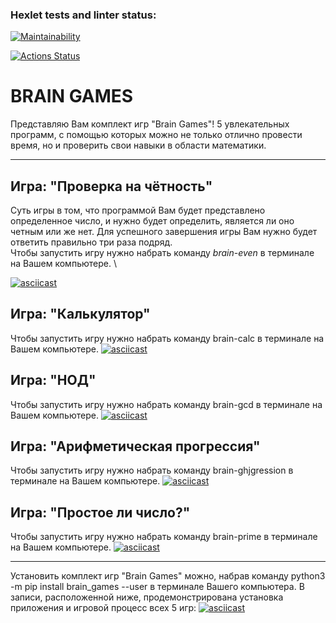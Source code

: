 ### Hexlet tests and linter status:

[![Maintainability](https://api.codeclimate.com/v1/badges/91008122f184390e5e46/maintainability)](https://codeclimate.com/github/ACupOfWhiskey/python-project-lvl1/maintainability)

[![Actions Status](https://github.com/ACupOfWhiskey/python-project-lvl1/workflows/hexlet-check/badge.svg)](https://github.com/ACupOfWhiskey/python-project-lvl1/actions)

# BRAIN GAMES
Представляю Вам комплект игр "Brain Games"! 5 увлекательных программ, с помощью которых можно не только отлично провести время, но и проверить свои навыки в области математики.

____

## Игра: "Проверка на чётность"
Суть игры в том, что программой Вам будет представлено определенное число, и нужно будет определить, является ли оно четным или же нет. Для успешного завершения игры Вам нужно будет ответить правильно три раза подряд. <br>Чтобы запустить игру нужно набрать команду *brain-even* в терминале на Вашем компьютере. \ <br>

[![asciicast](https://asciinema.org/a/Sun7f12QWEYvAvKWw39hWM6HL.svg)](https://asciinema.org/a/Sun7f12QWEYvAvKWw39hWM6HL)


## Игра: "Калькулятор"
Чтобы запустить игру нужно набрать команду brain-calc в терминале на Вашем компьютере.
[![asciicast](https://asciinema.org/a/q7McZ3XoNsAeq42AdLumJ87bf.svg)](https://asciinema.org/a/q7McZ3XoNsAeq42AdLumJ87bf)


## Игра: "НОД"
Чтобы запустить игру нужно набрать команду brain-gcd в терминале на Вашем компьютере.
[![asciicast](https://asciinema.org/a/MGNDWILMlnkt3le6atpluyAhA.svg)](https://asciinema.org/a/MGNDWILMlnkt3le6atpluyAhA)


## Игра: "Арифметическая прогрессия"
Чтобы запустить игру нужно набрать команду brain-ghjgression в терминале на Вашем компьютере.
[![asciicast](https://asciinema.org/a/xTYZXlmSxm3K2wt9yucmdJREC.svg)](https://asciinema.org/a/xTYZXlmSxm3K2wt9yucmdJREC)


## Игра: "Простое ли число?"
Чтобы запустить игру нужно набрать команду brain-prime в терминале на Вашем компьютере.
[![asciicast](https://asciinema.org/a/x0DQsUR4xFgzhOGYBypuwBkS4.svg)](https://asciinema.org/a/x0DQsUR4xFgzhOGYBypuwBkS4)

____

Установить комплект игр "Brain Games" можно, набрав команду python3 -m pip install brain_games --user в терминале Вашего компьютера. В записи, расположенной ниже, продемонстрирована установка приложения и игровой процесс всех 5 игр:
[![asciicast](https://asciinema.org/a/SDDN0Jy0lmL2SFNwBlQeDaHmG.svg)](https://asciinema.org/a/SDDN0Jy0lmL2SFNwBlQeDaHmG)